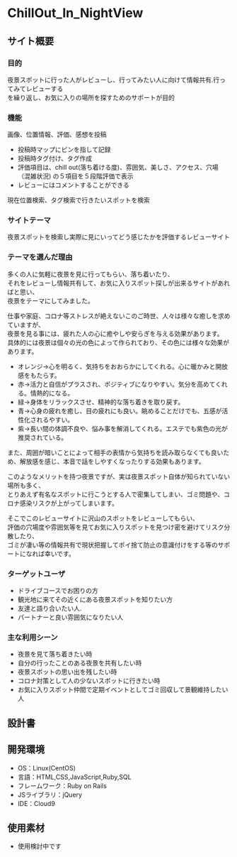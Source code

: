 # ChillOut_In_NightView

## サイト概要
### 目的
夜景スポットに行った人がレビューし、行ってみたい人に向けて情報共有.行ってみてレビューする<br/>
を繰り返し、お気に入りの場所を探すためのサポートが目的

### 機能
 画像、位置情報、評価、感想を投稿
 - 投稿時マップにピンを指して記録
 - 投稿時タグ付け、タグ作成
 - 評価項目は、chill out(落ち着ける度)、雰囲気、美しさ、アクセス、穴場（混雑状況)
 の５項目を５段階評価で表示
 - レビューにはコメントすることができる

 現在位置検索、タグ検索で行きたいスポットを検索


### サイトテーマ
夜景スポットを検索し実際に見にいってどう感じたかを評価するレビューサイト

### テーマを選んだ理由
多くの人に気軽に夜景を見に行ってもらい、落ち着いたり、<br/>
それをレビューし情報共有して、お気に入りスポット探しが出来るサイトがあればと思い、<br/>
夜景をテーマにしてみました。

仕事や家庭、コロナ等ストレスが絶えないこのご時世、人々は様々な癒しを求めていますが、<br/>
夜景を見る事には、疲れた人の心に癒やしや安らぎを与える効果があります。<br/>
具体的には夜景は個々の光の色によって作られており、その色には様々な効果があります。
- オレンジ->心を明るく、気持ちをおおらかにしてくれる。心に暖かみと開放感をもたらす。
- 赤->活力と自信がプラスされ、ポジティブになりやすい。気分を高めてくれる。情熱的になる。
- 緑->身体をリラックスさせ、精神的な落ち着きを取り戻す。
- 青->心身の疲れを癒し、目の疲れにも良い。眺めることだけでも、五感が活性化されるやすい。
- 紫->長い間の体調不良や、悩み事を解消してくれる。エステでも紫色の光が推奨されている。

また、周囲が暗いことによって相手の表情から気持ちを読み取らなくても良いため、解放感を感じ、本音で話をしやすくなったりする効果もあります。

このようなメリットを持つ夜景ですが、実は夜景スポット自体が知られていない場所も多く、<br/>
とりあえず有名なスポットに行こうとする人で密集してしまい、ゴミ問題や、コロナ感染リスクが上がってしまいます。

そこでこのレビューサイトに沢山のスポットをレビューしてもらい、<br/>
評価の穴場度や雰囲気等を見てお気に入りスポットを見つけ密を避けてリスク分散したり、<br/>
ゴミが凄い等の情報共有で現状把握してポイ捨て防止の意識付けをする等のサポートになれば幸いです。


### ターゲットユーザ
- ドライブコースでお困りの方
- 観光地に来てその近くにある夜景スポットを知りたい方
- 友達と語り合いたい人.
- パートナーと良い雰囲気になりたい人

### 主な利用シーン
- 夜景を見て落ち着きたい時
- 自分の行ったことのある夜景を共有したい時
- 夜景スポットの思い出を残したい時
- コロナ対策として人の少ないスポットに行きたい時
- お気に入りスポット仲間で定期イベントとしてゴミ回収して景観維持したい人


## 設計書


## 開発環境
- OS：Linux(CentOS)
- 言語：HTML,CSS,JavaScript,Ruby,SQL
- フレームワーク：Ruby on Rails
- JSライブラリ：jQuery
- IDE：Cloud9

## 使用素材
- 使用検討中です